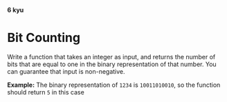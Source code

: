 **6 kyu**
# Bit Counting

Write a function that takes an integer as input, and returns the number of bits that are equal to one in the binary representation of that number. You can guarantee that input is non-negative.

**Example:** The binary representation of `1234` is `10011010010`, so the function should return `5` in this case
